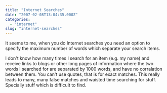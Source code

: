 ```yaml
---
title: "Internet Searches"
date: "2007-02-08T13:04:35.000Z"
categories: 
  - "internet"
slug: "internet-searches"
---
```


It seems to me, when you do Internet searches you need an option to specify the maximum number of words which separate your search items.

I don't know how many times I search for an item (e.g. my name) and receive links to blogs or other long pages of information where the two words I searched for are separated by 1000 words, and have no corralation between them. You can't use quotes, that is for exact matches. This really leads to many, many false matches and waisted time searching for stuff. Specially stuff which is difficult to find.
